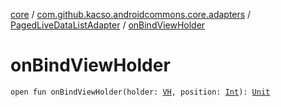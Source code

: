 [core](../../index.md) / [com.github.kacso.androidcommons.core.adapters](../index.md) / [PagedLiveDataListAdapter](index.md) / [onBindViewHolder](./on-bind-view-holder.md)

# onBindViewHolder

`open fun onBindViewHolder(holder: `[`VH`](index.md#VH)`, position: `[`Int`](https://kotlinlang.org/api/latest/jvm/stdlib/kotlin/-int/index.html)`): `[`Unit`](https://kotlinlang.org/api/latest/jvm/stdlib/kotlin/-unit/index.html)